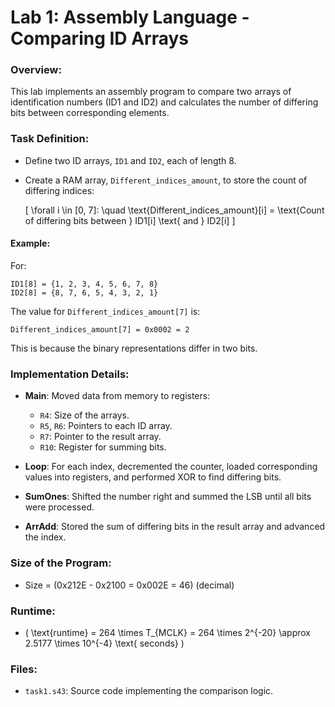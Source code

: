# Lab 1: Assembly Language - Comparing ID Arrays

### Overview:
This lab implements an assembly program to compare two arrays of identification numbers (ID1 and ID2) and calculates the number of differing bits between corresponding elements.

### Task Definition:
- Define two ID arrays, `ID1` and `ID2`, each of length 8.
- Create a RAM array, `Different_indices_amount`, to store the count of differing indices:
  
  \[
  \forall i \in [0, 7]: \quad \text{Different\_indices\_amount}[i] = \text{Count of differing bits between } ID1[i] \text{ and } ID2[i]
  \]

#### Example:
For:
```
ID1[8] = {1, 2, 3, 4, 5, 6, 7, 8}
ID2[8] = {8, 7, 6, 5, 4, 3, 2, 1}
```
The value for `Different_indices_amount[7]` is:
```
Different_indices_amount[7] = 0x0002 = 2
```
This is because the binary representations differ in two bits.

### Implementation Details:
- **Main**: Moved data from memory to registers:
  - `R4`: Size of the arrays.
  - `R5`, `R6`: Pointers to each ID array.
  - `R7`: Pointer to the result array.
  - `R10`: Register for summing bits.

- **Loop**: For each index, decremented the counter, loaded corresponding values into registers, and performed XOR to find differing bits.

- **SumOnes**: Shifted the number right and summed the LSB until all bits were processed.

- **ArrAdd**: Stored the sum of differing bits in the result array and advanced the index.

### Size of the Program:
- Size = \(0x212E - 0x2100 = 0x002E = 46\) (decimal)

### Runtime:
- \( \text{runtime} = 264 \times T_{MCLK} = 264 \times 2^{-20} \approx 2.5177 \times 10^{-4} \text{ seconds} \)

### Files:
- `task1.s43`: Source code implementing the comparison logic.
